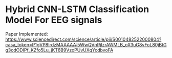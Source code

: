 # Hybrid CNN-LSTM Classification Model For EEG signals

Paper Implemented: https://www.sciencedirect.com/science/article/pii/S0010482522000804?casa_token=P1gVP8IrdzMAAAAA:5WwQVnRjlzrAWMLB_oX3uG8vFoL80jBtGg3cdODIPf_KZfo5Lu_jKT6B9VzoPUvUXqYcdbvoFA
